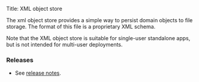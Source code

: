 Title: XML object store

The xml object store provides a simple way to persist domain objects to file storage. The format of this file is a proprietary XML schema.

Note that the XML object store is suitable for single-user standalone apps, but is not intended for multi-user deployments.

### Releases

- See [release notes](release-notes/about.html).
